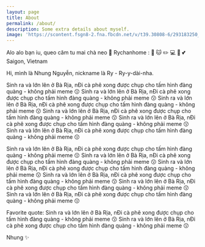 ```yaml
---
layout: page
title: About
permalink: /about/
description: Some extra details about myself.
image: 'https://scontent.fsgn8-2.fna.fbcdn.net/v/t39.30808-6/293183250_5197561803626905_4115921005824268890_n.jpg?_nc_cat=111&ccb=1-7&_nc_sid=0debeb&_nc_ohc=l5YjqQY8LGMAX8ky6IH&_nc_oc=AQkXlqu-dSlTKd68cwf8ODN3PewFKTqMenFRMSihLPg-Ys6aukaIlYHPpLwfSSiiYRI&tn=054vBQSPaXuVR5hr&_nc_ht=scontent.fsgn8-2.fna&oh=00_AT9raO8GaD2ZnjJmKyvGw9NkCoeGTMGw1qKxO5-v4yFLBw&oe=62D0D2F5'
---
```


Alo alo bạn iu, queo căm tu mai chà neo 🤗
Rychanhome : 🥑 🐱 ✏️ 💻 🎨 💕 
Saigon, Vietnam

Hi, mình là Nhung Nguyễn, nickname là Ry - Ry-y-dài-nha.

Sinh ra và lớn lên ở Bà Rịa, nĐi cà phê xong được chụp cho tấm hình đàng quàng - không phải meme 😗 Sinh ra và lớn lên ở Bà Rịa, nĐi cà phê xong được chụp cho tấm hình đàng quàng - không phải meme 😗 Sinh ra và lớn lên ở Bà Rịa, nĐi cà phê xong được chụp cho tấm hình đàng quàng - không phải meme 😗 Sinh ra và lớn lên ở Bà Rịa, nĐi cà phê xong được chụp cho tấm hình đàng quàng - không phải meme 😗 Sinh ra và lớn lên ở Bà Rịa, nĐi cà phê xong được chụp cho tấm hình đàng quàng - không phải meme 😗 Sinh ra và lớn lên ở Bà Rịa, nĐi cà phê xong được chụp cho tấm hình đàng quàng - không phải meme 😗 

Sinh ra và lớn lên ở Bà Rịa, nĐi cà phê xong được chụp cho tấm hình đàng quàng - không phải meme 😗 Sinh ra và lớn lên ở Bà Rịa, nĐi cà phê xong được chụp cho tấm hình đàng quàng - không phải meme 😗 Sinh ra và lớn lên ở Bà Rịa, nĐi cà phê xong được chụp cho tấm hình đàng quàng - không phải meme 😗 Sinh ra và lớn lên ở Bà Rịa, nĐi cà phê xong được chụp cho tấm hình đàng quàng - không phải meme 😗 Sinh ra và lớn lên ở Bà Rịa, nĐi cà phê xong được chụp cho tấm hình đàng quàng - không phải meme 😗 Sinh ra và lớn lên ở Bà Rịa, nĐi cà phê xong được chụp cho tấm hình đàng quàng - không phải meme 😗 

Favorite quote: 
Sinh ra và lớn lên ở Bà Rịa, nĐi cà phê xong được chụp cho tấm hình đàng quàng - không phải meme 😗 Sinh ra và lớn lên ở Bà Rịa, nĐi cà phê xong được chụp cho tấm hình đàng quàng - không phải meme 😗 


Nhung ✨